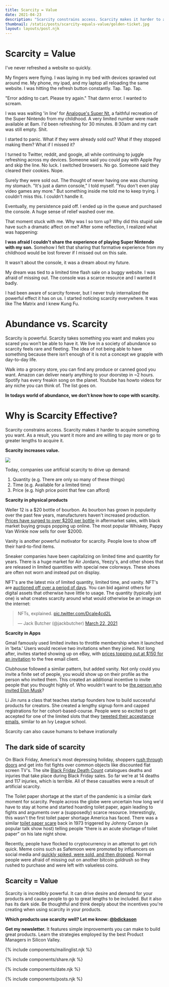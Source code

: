 ```yaml
---
title: Scarcity = Value
date: 2021-04-23
description: "Scarcity constrains access. Scarcity makes it harder to acquire something you want. As a result, you want it more and are willing to pay more or go to greater lengths to acquire it."
thumbnail: /static/posts/scarcity-equals-value/golden-ticket.jpg
layout: layouts/post.njk
---
```


# Scarcity = Value

I've never refreshed a website so quickly.

My fingers were flying. I was laying in my bed with devices sprawled out around me. My phone, my ipad, and my laptop all reloading the same website. I was hitting the refresh button constantly. Tap. Tap. Tap.

"Error adding to cart. Please try again." That damn error. I wanted to scream.

I was was waiting 'in line' for [Analogue's Super Nt](https://www.analogue.co/super-nt), a faithful recreation of the Super Nintendo from my childhood. A very limited number were made available at 8am. I'd been refreshing for 30 minutes. 8:30am and my cart was still empty. Shit.

I started to panic. What if they were already sold out? What if they stopped making them? What if I missed it?

I turned to Twitter, reddit, and google, all while continuing to juggle refreshing across my devices. Someone said you could pay with Apple Pay and skip the line. No luck. I switched browsers. No go. Someone said they cleared their cookies. Nope.

Surely they were sold out. The thought of never having one was churning my stomach. "It's just a damn console," I told myself. "You don't even play video games any more." But something inside me told me to keep trying. I couldn't miss this. I couldn't handle it.

Eventually, my persistence paid off. I ended up in the queue and purchased the console. A huge sense of relief washed over me.

That moment stuck with me. Why was I so torn up? Why did this stupid sale have such a dramatic affect on me? After some reflection, I realized what was happening:

**I was afraid I couldn't share the experience of playing Super Nintendo with my son.** Somehow I felt that sharing that formative experience from my childhood would be lost forever if I missed out on this sale.

It wasn't about the console, it was a dream about my future.

My dream was tied to a limited time flash sale on a buggy website. I was afraid of missing out. The console was a scarce resource and I wanted it badly.

I had been aware of scarcity forever, but I never truly internalized the powerful effect it has on us. I started noticing scarcity everywhere. It was like The Matrix and I knew Kung Fu.

# Abundance vs. Scarcity

Scarcity is powerful. Scarcity takes something you want and makes you scared you won’t be able to have it. We live in a society of abundance so scarcity feels rare and fleeting. The idea of not being able to have something because there isn’t enough of it is not a concept we grapple with day-to-day life. 

Walk into a grocery store, you can find any produce or canned good you want. Amazon can deliver nearly anything to your doorstep in ~2 hours. Spotify has every freakin song on the planet. Youtube has howto videos for any niche you can think of. The list goes on.

**In todays world of abundance, we don’t know how to cope with scarcity.**

# Why is Scarcity Effective?

Scarcity constrains access. Scarcity makes it harder to acquire something you want. As a result, you want it more and are willing to pay more or go to greater lengths to acquire it. 

**Scarcity increases value.**

<img src="{{ thumbnail }}" />

Today, companies use artificial scarcity to drive up demand:
1. Quantity (e.g. There are only so many of these things)
2. Time (e.g. Available for a limited time)
3. Price (e.g. high price point that few can afford)

**Scarcity in physical products**

Weller 12 is a $20 bottle of bourbon. As bourbon has grown in popularity over the past few years, manufacturers haven't increased production. [Prices have surged to over $200 per bottle](https://www.gearpatrol.com/food/drinks/a707242/weller-12-bourbon-whiskey/) in aftermarket sales, with black market buying groups popping up online. The most popular Whiskey, Pappy Van Winkle now sells for over $2000. 

Vanity is another powerful motivator for scarcity. People love to show off their hard-to-find items.

Sneaker companies have been capitalizing on limited time and quantity for years. There is a huge market for Air Jordans, Yeezy's, and other shoes that are released in limited quantities with special new colorways. These shoes are often not worn and instead put on display.

NFT's are the latest mix of limited quantity, limited time, and vanity. NFT's are [auctioned off over a period of days](https://www.theverge.com/2021/3/1/22308075/grimes-nft-6-million-sales-nifty-gateway-warnymph). You can bid against others for digital assets that otherwise have little to usage. The quantity (typically just one) is what creates scarcity around what would otherwise be an image on the internet:

<blockquote class="twitter-tweet"><p lang="en" dir="ltr">NFTs, explained. <a href="https://t.co/Dcale4cd2L">pic.twitter.com/Dcale4cd2L</a></p>&mdash; Jack Butcher (@jackbutcher) <a href="https://twitter.com/jackbutcher/status/1374025919342477316?ref_src=twsrc%5Etfw">March 22, 2021</a></blockquote> <script async src="https://platform.twitter.com/widgets.js" charset="utf-8"></script>

**Scarcity in Apps**

Gmail famously used limited invites to throttle membership when it launched in 'beta.' Users would receive two invitations when they joined. Not long after, invites started showing up on eBay, with [prices topping out at $150 for an invitation](https://www.pcworld.com/article/116293/article.html#:~:text=Gary%20Ng%20of%20Victoria%2C%20British,one%20Gmail%20invitation%20for%20%24150.) to the free email client.

Clubhouse followed a similar pattern, but added vanity. Not only could you invite a finite set of people, you would show up on their profile as the person who invited them. This created an additional incentive to invite people that you thought highly of. Who wouldn't want to be [the person who invited Elon Musk](https://www.joinclubhouse.com/@elonmusk)? 

Li Jin runs a class that teaches startup founders how to build successful products for creators. She created a lengthy signup form and capped registrations for her cohort-based-course. People were so excited to get accepted for one of the limited slots that they [tweeted their acceptance emails](https://www.youtube.com/watch?v=65ZarYVHT7I#t=53m22s), similar to an Ivy League school.


Scarcity can also cause humans to behave irrationally

## The dark side of scarcity

On Black Friday, America's most depressing holiday, shoppers [rush through doors](https://www.youtube.com/watch?v=uZYUuPFnzZs) and get into fist fights over common objects like discounted flat screen TV's. The site [Black Friday Death Count](http://blackfridaydeathcount.com/) catalogues deaths and injuries that take place during Black Friday sales. So far we're at 14 deaths and 117 injuries, which is terrible. All of these casualties were a result of artificial scarcity.

The Toilet paper shortage at the start of the pandemic is a similar dark moment for scarcity. People across the globe were uncertain how long we'd have to stay at home and started hoarding toilet paper, again leading to fights and arguments over a (supposedly) scarce resource. Interestingly, this wasn't the first toilet paper shortage America has faced.  There was a similar [toilet paper scare](https://www.youtube.com/watch?v=rX_FTiRB5QI) back in 1973 triggered by Johnny Carson (a popular talk show host) telling people “there is an acute shortage of toilet paper” on his late night show.

Recently, people have flocked to cryptocurrency in an attempt to get rich quick. Meme coins such as Safemoon were promoted by influencers on social media and [quickly spiked, were sold, and then dropped](https://www.reddit.com/r/CryptoCurrency/comments/mvqaz7/safemoon_rugpull/). Normal people were afraid of missing out on another bitcoin goldrush so they rushed to purchase and were left with valueless coins. 


## Scarcity = Value

Scarcity is incredibly powerful. It can drive desire and demand for your products and cause people to go to great lengths to be included. But it also has its dark side. Be thoughtful and think deeply about the incentives you're creating when using scarcity in your products.


**Which products use scarcity well? Let me know: [@bdickason](http://twitter.com/bdickason)**

<strong>Get my newsletter.</strong>  It features simple improvements you can make to build great products. Learn the strategies employed by the best Product Managers in Silicon Valley.


{% include components/mailinglist.njk %}

{% include components/share.njk %}

{% include components/date.njk %}

{% include components/posts.njk %}